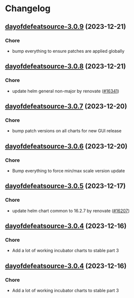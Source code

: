 # Changelog



## [dayofdefeatsource-3.0.9](https://github.com/truecharts/charts/compare/dayofdefeatsource-3.0.8...dayofdefeatsource-3.0.9) (2023-12-21)

### Chore

- bump everything to ensure patches are applied globally
  
  


## [dayofdefeatsource-3.0.8](https://github.com/truecharts/charts/compare/dayofdefeatsource-3.0.7...dayofdefeatsource-3.0.8) (2023-12-21)

### Chore

- update helm general non-major by renovate ([#16341](https://github.com/truecharts/charts/issues/16341))
  
  


## [dayofdefeatsource-3.0.7](https://github.com/truecharts/charts/compare/dayofdefeatsource-3.0.6...dayofdefeatsource-3.0.7) (2023-12-20)

### Chore

- bump patch versions on all charts for new GUI release
  
  


## [dayofdefeatsource-3.0.6](https://github.com/truecharts/charts/compare/dayofdefeatsource-3.0.5...dayofdefeatsource-3.0.6) (2023-12-20)

### Chore

- Bump everything to force min/max scale version update
  
  


## [dayofdefeatsource-3.0.5](https://github.com/truecharts/charts/compare/dayofdefeatsource-3.0.4...dayofdefeatsource-3.0.5) (2023-12-17)

### Chore

- update helm chart common to 16.2.7 by renovate ([#16207](https://github.com/truecharts/charts/issues/16207))
  
  


## [dayofdefeatsource-3.0.4](https://github.com/truecharts/charts/compare/dayofdefeatsource-2.0.12...dayofdefeatsource-3.0.4) (2023-12-16)

### Chore

- Add a lot of working incubator charts to stable part 3
  
  


## [dayofdefeatsource-3.0.4](https://github.com/truecharts/charts/compare/dayofdefeatsource-2.0.12...dayofdefeatsource-3.0.4) (2023-12-16)

### Chore

- Add a lot of working incubator charts to stable part 3
  
  